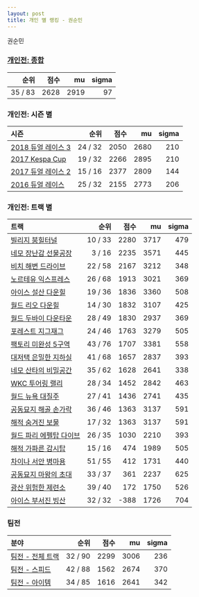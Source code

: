 ```yaml
---
layout: post
title: 개인 별 랭킹 - 권순민
---
```


권순민

### [개인전: 종합](../singles-full)

| 순위 | 점수 | mu | sigma |
|---:|---:|---:|---:|
| 35 / 83 | 2628 | 2919 | 97 |

### 개인전: 시즌 별

| 시즌 | 순위 | 점수 | mu | sigma |
|:---|---:|---:|---:|---:|
| [2018 듀얼 레이스 3](../s2018_1) | 24 / 32 | 2050 | 2680 | 210 |
| [2017 Kespa Cup](../s2017_2) | 19 / 32 | 2266 | 2895 | 210 |
| [2017 듀얼 레이스 2](../s2017_1) | 15 / 16 | 2377 | 2809 | 144 |
| [2016 듀얼 레이스](../s2016_1) | 25 / 32 | 2155 | 2773 | 206 |

### 개인전: 트랙 별

| 트랙 | 순위 | 점수 | mu | sigma |
|:---|---:|---:|---:|---:|
| [빌리지 붐힐터널](../boomhill) | 10 / 33 | 2280 | 3717 | 479 |
| [네모 장난감 선물공장](../present) | 3 / 16 | 2235 | 3571 | 445 |
| [비치 해변 드라이브](../haebyun) | 22 / 58 | 2167 | 3212 | 348 |
| [노르테유 익스프레스](../noex) | 26 / 68 | 1913 | 3021 | 369 |
| [아이스 설산 다운힐](../seolsan) | 19 / 36 | 1836 | 3360 | 508 |
| [월드 리오 다운힐](../rio) | 14 / 30 | 1832 | 3107 | 425 |
| [월드 두바이 다운타운](../dubai) | 28 / 49 | 1830 | 2937 | 369 |
| [포레스트 지그재그](../zigzag) | 24 / 46 | 1763 | 3279 | 505 |
| [팩토리 미완성 5구역](../district5) | 43 / 76 | 1707 | 3381 | 558 |
| [대저택 은밀한 지하실](../jeotaek) | 41 / 68 | 1657 | 2837 | 393 |
| [네모 산타의 비밀공간](../santa) | 35 / 62 | 1628 | 2641 | 338 |
| [WKC 투어링 랠리](../rally) | 28 / 34 | 1452 | 2842 | 463 |
| [월드 뉴욕 대질주](../newyork) | 27 / 41 | 1436 | 2741 | 435 |
| [공동묘지 해골 손가락](../haeson) | 36 / 46 | 1363 | 3137 | 591 |
| [해적 숨겨진 보물](../haesumbo) | 17 / 32 | 1363 | 3137 | 591 |
| [월드 파리 에펠탑 다이브](../eifel) | 26 / 35 | 1030 | 2210 | 393 |
| [해적 가파른 감시탑](../gamshi) | 15 / 16 | 474 | 1989 | 505 |
| [차이나 서안 병마용](../byeongma) | 51 / 55 | 412 | 1731 | 440 |
| [공동묘지 마왕의 초대](../mawang) | 33 / 37 | 361 | 2237 | 625 |
| [광산 위험한 제련소](../jeryeonso) | 39 / 40 | 172 | 1750 | 526 |
| [아이스 부서진 빙산](../boobing) | 32 / 32 | -388 | 1726 | 704 |

### 팀전

| 분야 | 순위 | 점수 | mu | sigma |
|:---|---:|---:|---:|---:|
| [팀전 - 전체 트랙](../team-full) | 32 / 90 | 2299 | 3006 | 236 |
| [팀전 - 스피드](../team-speed) | 42 / 88 | 1562 | 2674 | 370 |
| [팀전 - 아이템](../team-item) | 34 / 85 | 1616 | 2641 | 342 |
